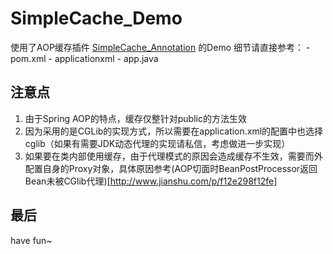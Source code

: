 # SimpleCache_Demo
使用了AOP缓存插件 [SimpleCache_Annotation](https://github.com/zhuduan/SimpleCache_Annotation) 的Demo
细节请直接参考：
	- pom.xml
	- applicationxml
	- app.java
	

## 注意点
1. 由于Spring AOP的特点，缓存仅整针对public的方法生效
2. 因为采用的是CGLib的实现方式，所以需要在application.xml的配置中也选择cglib（如果有需要JDK动态代理的实现请私信，考虑做进一步实现）
3. 如果要在类内部使用缓存，由于代理模式的原因会造成缓存不生效，需要而外配置自身的Proxy对象，具体原因参考(AOP切面时BeanPostProcessor返回Bean未被CGlib代理)[http://www.jianshu.com/p/f12e298f12fe]


## 最后
have fun~
